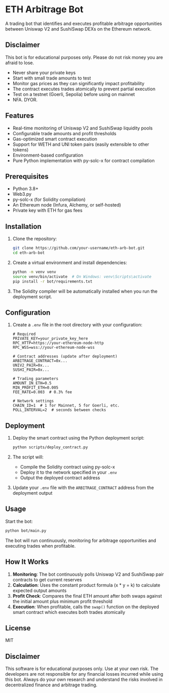 # ETH Arbitrage Bot

A trading bot that identifies and executes profitable arbitrage opportunities between Uniswap V2 and SushiSwap DEXs on the Ethereum network.

## Disclaimer

This bot is for educational purposes only. Please do not risk money you are afraid to lose. 

- Never share your private keys
- Start with small trade amounts to test
- Monitor gas prices as they can significantly impact profitability
- The contract executes trades atomically to prevent partial execution
- Test on a testnet (Goerli, Sepolia) before using on mainnet
- NFA. DYOR.

## Features

- Real-time monitoring of Uniswap V2 and SushiSwap liquidity pools
- Configurable trade amounts and profit thresholds
- Gas-optimized smart contract execution
- Support for WETH and UNI token pairs (easily extensible to other tokens)
- Environment-based configuration
- Pure Python implementation with py-solc-x for contract compilation

## Prerequisites

- Python 3.8+
- Web3.py
- py-solc-x (for Solidity compilation)
- An Ethereum node (Infura, Alchemy, or self-hosted)
- Private key with ETH for gas fees

## Installation

1. Clone the repository:
   ```bash
   git clone https://github.com/your-username/eth-arb-bot.git
   cd eth-arb-bot
   ```

2. Create a virtual environment and install dependencies:
   ```bash
   python -m venv venv
   source venv/bin/activate  # On Windows: venv\Scripts\activate
   pip install -r bot/requirements.txt
   ```

3. The Solidity compiler will be automatically installed when you run the deployment script.

## Configuration

1. Create a `.env` file in the root directory with your configuration:
   ```
   # Required
   PRIVATE_KEY=your_private_key_here
   RPC_HTTP=https://your-ethereum-node-http
   RPC_WSS=wss://your-ethereum-node-wss
   
   # Contract addresses (update after deployment)
   ARBITRAGE_CONTRACT=0x...
   UNIV2_PAIR=0x...
   SUSHI_PAIR=0x...
   
   # Trading parameters
   AMOUNT_IN_ETH=0.5
   MIN_PROFIT_ETH=0.005
   FEE_RATE=0.003  # 0.3% fee
   
   # Network settings
   CHAIN_ID=1  # 1 for Mainnet, 5 for Goerli, etc.
   POLL_INTERVAL=2  # seconds between checks
   ```

## Deployment

1. Deploy the smart contract using the Python deployment script:
   ```bash
   python scripts/deploy_contract.py
   ```

2. The script will:
   - Compile the Solidity contract using py-solc-x
   - Deploy it to the network specified in your `.env`
   - Output the deployed contract address

3. Update your `.env` file with the `ARBITRAGE_CONTRACT` address from the deployment output

## Usage

Start the bot:
```bash
python bot/main.py
```

The bot will run continuously, monitoring for arbitrage opportunities and executing trades when profitable.

## How It Works

1. **Monitoring**: The bot continuously polls Uniswap V2 and SushiSwap pair contracts to get current reserves
2. **Calculation**: Uses the constant product formula (x * y = k) to calculate expected output amounts
3. **Profit Check**: Compares the final ETH amount after both swaps against the initial amount plus minimum profit threshold
4. **Execution**: When profitable, calls the `swap()` function on the deployed smart contract which executes both trades atomically

## License

MIT

## Disclaimer

This software is for educational purposes only. Use at your own risk. The developers are not responsible for any financial losses incurred while using this bot. Always do your own research and understand the risks involved in decentralized finance and arbitrage trading.
